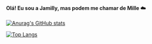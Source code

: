 #### Olá! Eu sou a Jamilly, mas podem me chamar de Mille ☁️

 [![Anurag's GitHub stats](https://github-readme-stats.vercel.app/api?username=millefy&count_private=true&show_icons=true&theme=onedark)](https://github.com/anuraghazra/github-readme-stats)

[![Top Langs](https://github-readme-stats.vercel.app/api/top-langs/?username=millefy&layout=compact&theme=onedark)](https://github.com/anuraghazra/github-readme-stats)



  
